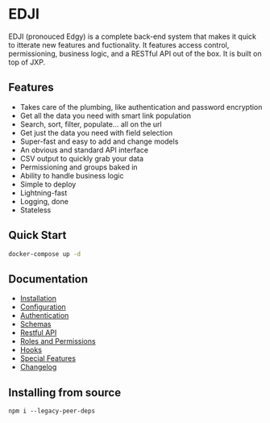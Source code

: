# EDJI

EDJI (pronouced Edgy) is a complete back-end system that makes it quick to itterate new features and fuctionality. It features access control, permissioning, business logic, and a RESTful API out of the box. It is built on top of JXP.

## Features

* Takes care of the plumbing, like authentication and password encryption
* Get all the data you need with smart link population
* Search, sort, filter, populate... all on the url
* Get just the data you need with field selection
* Super-fast and easy to add and change models
* An obvious and standard API interface
* CSV output to quickly grab your data
* Permissioning and groups baked in
* Ability to handle business logic
* Simple to deploy
* Lightning-fast
* Logging, done
* Stateless

## Quick Start

```bash
docker-compose up -d
```

## Documentation

* [Installation](https://jxp.readthedocs.io/en/v2.0.0/installation)
* [Configuration](https://jxp.readthedocs.io/en/v2.0.0/configuration)
* [Authentication](https://jxp.readthedocs.io/en/v2.0.0/authentication)
* [Schemas](https://jxp.readthedocs.io/en/v2.0.0/schemas)
* [Restful API](https://jxp.readthedocs.io/en/v2.0.0/api)
* [Roles and Permissions](https://jxp.readthedocs.io/en/v2.0.0/permissions)
* [Hooks](https://jxp.readthedocs.io/en/v2.0.0/hooks)
* [Special Features](https://jxp.readthedocs.io/en/v2.0.0/special)
* [Changelog](https://jxp.readthedocs.io/en/v2.0.0/changelog)

## Installing from source

`npm i --legacy-peer-deps`